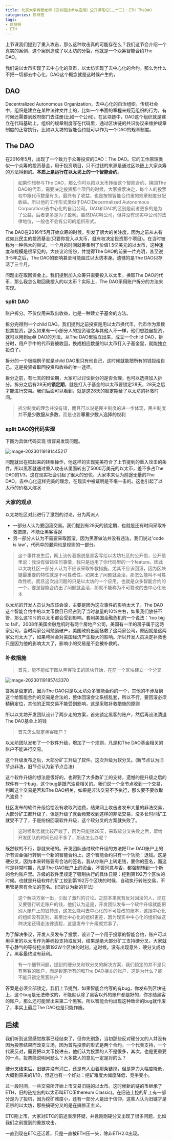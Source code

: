```yaml
---
title: 北京大学肖臻老师《区块链技术与应用》公开课笔记(二十三)：ETH TheDAO
categories: 区块链
tags:
- 区块链
- ETH
---
```


上节课我们提到了重入攻击，那么这种攻击真的可能存在么？我们这节会介绍一个真实的案例，这个案例造成了以太坊的分裂，他就是一个众筹智能合约The DAO。

我们说以太币实现了去中心化的货币，以太坊实现了去中心化的合约。那么为什么不把一切都去中心化，DAO这个概念就是这时候产生的，

## DAO

Decentralized Autonomous Organization，去中心化的自治组织。传统社会中，组织是建立在某种法律文件上的，比如一个书面的章程来规范组织的行为，有时候还需要到政府部门去注册(比如一个公司)。在区块链中，DAO这个组织就是建立在代码基础上，组织的规章制度写在代码里，通过区块链的共识协议来维护规章制度的正常执行。比如以太坊的智能合约就可以作为一个DAO的规章制度。

## The DAO

在2016年5月，出现了一个致力于众筹投资的DAO：The DAO。它的工作原理类似一个众筹的投资基金，用于投资项目，只不过钱的来源是通过区块链上大家众筹的方法得到的。**本质上是运行在以太坊上的一个智能合约**。

> 如果你想参与The DAO，那么你可以把以太币转给这个智能合约，换回The DAO的代币，需要决定投资那个项目的时候，大家投票决定，每个人的投票权中跟代币数量有关。最终有了收益，也是按照智能合约里的规章制度分配收益。所以他的工作形式类似于DAC(Decentralized Autonomous Corporation)去中心化的自治公司。DAO和DAC的区别是前者更多的是为了公益，后者更多是为了盈利。虽然DAC叫公司，但并没有现实中公司的法律地位，一般也不会有公司的组织形式。

The DAO在2016年5月开始众筹的时候，引发了很大的关注度，因为之前从未有过如此民主的投资基金(只要你投入以太币，就有权决定投资那个项目)。在当时被称为一种伟大的尝试，一个月的时间就筹集到了价值1.5亿美元的以太币，这种速度和规模是很罕见的，大伙议论纷纷，并觉得The DAO的前景一片光明，甚至说3-5年之后，The DAO的影响甚至可能超过以太坊本身。遗憾的是The DAO只存活了三个月。

问题出在取回资金上。我们提到加入众筹只需要投入以太币，换取The DAO的代币，那么我怎么取回我投入的以太币？实际上，The DAO采用账户拆分的方法来实现。

### split DAO

账户拆分。不仅仅用来取出收益，也是一种建立子基金的方法。

拆分完得到一个child DAO。我们提到之前投资是用以太币换代币，代币作为票数投票投资，那么如果有一小部分人的投资理念与其他人不一样，他们想独自投资，就可以用到split DAO的方法，从The DAO里独立出来，成立一个child DAO，拆分时，用户手中的代币要被收回，换成相应数量的以太币打入子基金里，就能独立投资了。

拆分的一个极端例子就是child DAO里只有他自己，这时候就能把所有的钱投给自己。这是投资者取回投资和收益的唯一途径。

拆分之前，有七天的辩论期，大家可以讨论拆分的是否合理，也可以选择加入拆分。拆分之后有28天的**锁定期**，就是打入子基金的以太币要锁定28天，28天之后才能进行交易。我们后面可以看到，就是这28天的锁定期给了以太坊的补救时间。

> 拆分制度的理念并没有错，而且可以说是民主制度的进一步体现，民主制度并**不是少数服从多数**，而是也要**尊重少数人选择的权利**

### split DAO的代码实现

下图为具体代码实现  很容易发现问题。

![image-20230119181445217](https://hanser373.oss-cn-beijing.aliyuncs.com/img/202301191814374.png)

问题就出在框起来的转账操作，他这样的实现完美符合了上节提到的重入攻击的条件。所以黑客就通过重入攻击从里面转出了5000万美元的以太币，差不多占The DAO的1/3。这在现实社会引起了很大的恐慌，大家本来认为前途无量的The DAO，去中心化这样完美的理念，在现实中被证明是不堪一击的。这也引起了以太币的价格大缩水

### 大家的观点

以太坊社区对此进行了激烈的讨论，分为两派人

- 一部分人认为要回滚交易。我们提到有28天的锁定期，也就是还有时间采取补救措施，不能让黑客得逞
- 另一部分人认为不需要采取回滚。因为黑客做法并没有违法，我们说过'code is law'，代码中的漏洞也是规则的一部分。

> 这个事件发生后，网上流传着据说是黑客写给以太坊社区的公开信，公开信里说：我没有做错任何事情，我只是运用了你代码里的一个feature。因此以太坊社区一部分人认为不应该采取补救措施，尤其不应该回滚，因为区块链最重要的特性就是不可篡改性，如果出了问题就会滚，那怎么能叫不可篡改性呢。而且这次出问题的只是以太坊的一个应用，也就是众多智能合约的一个，要是智能合约出了问题就会滚，那就不能称为不可篡改的去中心化账本

以太坊的开发人员认为应该会滚，主要是因为这次事件的影响太大了，The DAO这个智能合约中的以太币数目已经占到了当时总量的10%左右，如果我们放任不管，那么这10%的以太币都会受到影响。套用美国金融危机的一个说法：'too big to fail'。2008年美国金融危机时有两个房地产公司，美国有一半的房子属于这两家公司，当时两家公司勉励破产，美国政府出面拯救了这两家公司，原因就是这两家公司太大了，如果垮掉会对美国经济产生极大的影响。所以开发人员决定补救也只是因为他的影响太大了，影响小的交易是不会被补救的。

### 补救措施

> 首先，能不能如下图从黑客攻击的区块开始，在前一个区块建立一个分叉

![image-20230119185743370](https://hanser373.oss-cn-beijing.aliyuncs.com/img/202301191857599.png)

答案是否定的，因为The DAO只是以太坊众多智能合约的一个，其他的不涉及到这个给智能合约的交易是合法的，整体回滚会让系统乱套，所以不行，要回滚必须精确定位，其他的正常交易不能受到影响，这是采取补救措施的原则

所以以太坊开发团队设计了两步走的方案，首先锁定黑客的账户，然后再设法清退The DAO基金上的钱

> 首先怎么锁定黑客账户？

以太坊团队发布了一个软件升级，增加了一个规则，凡是和The DAO基金相关的账户不能进行交易。

这个升级发布之后，大部分矿工升级了软件。这次升级为软分叉。(新节点认为旧节点非法，旧节点认为新节点合法)

这个软件升级的想法是很好的，也得到了大多数矿工的支持，遗憾的是升级之后的软件有一个bug，这个bug是跟汽油费相关的。我们说一个全节点收到一个交易，判断这个交易是否和The DAO相关，如果是非法交易不予执行，那么要不要收取汽油费？

社区发布的软件升级恰恰没有收取汽油费，结果网上攻击者发布大量的非法交易，大部分矿工都升级了，但是升级了就会频繁收到这样的非法交易，没多长时间矿工就受不了了，于是纷纷回滚软件升级，这个软分叉的方案就失败了。

> 这时候形势就比较严峻了，因为只能锁28天，采取软分叉失败之后，留给开发团队的时间已经不多了，那该怎么办呢？

既然软的不行，那就来硬的。开发团队通过软件升级的方法把The DAO账户上的所有资金强行转到一个新的智能合约上，这个智能合约只有一个功能：退钱。这是硬分叉，因为本来转账要有合法的签名，我从你账户上转走钱，要你的签名，而这时是非常时期，凡是The DAO账户上的资金，不管同意与否，都强制转到一个新的合约账户里。升级的软件里规定了强制执行的具体日期：挖到第192万个区块的时候。也就是升级软件的矿工挖到第192万个区块的时候，自动执行转账交易，不用管是否有合法的签名。(旧的认为新的非法)

> 这个解决方案一出，引起了激烈的讨论。之前本来就有反对回滚的人，现在又要强行转走账户的钱，他们认为这是，开发团队发布一个软件升级就能把别人账户上的钱转走，这怎么能叫去中心化的不可篡改的账本，这跟中心化的组织没有区别，甚至比中心化的组织更差，因为现实中中心化的组织做这种决定还得走法律流程，这里发布个升级就完事了。

为了解决争议，开发人员发布了投票，设计了一个用于投票的智能合约，账户可以用手里的以太币作为筹码投支持或反对，结果是绝大部分矿工支持硬分叉。大家就平心静气的等待挖出第192W个区块的时刻，这时候，没有出现意外，硬分叉成功了。黑客最终没有获利。

> 有一个细节问题，提到的硬分叉和软分叉的解决方案，我们锁定的并不是只有黑客的账户，而是锁定所有的和The DAO相关的账户，这是为什么？能不能只锁定黑客账户？

答案是必须全部锁定，我们上节提到，如果智能合约写的有bug，你发布到区块链上，这个bug是无法修改的，不能默认除了黑客以外的账户都是好的，你冻结黑客的账户，那么还可能冒出来第二个黑客。所以智能合约出现这种致命的bug就作废了，事实上最后The DAO也是只能作废。

## 后续

我们听到这里感觉故事已经结束了，但你先别急，当初那些反对硬分叉的人并没有因为投票结果而改变立场，因为首先投票的形式是两个合约，一个代表支持，一个代表反对，需要把以太币投进去，他们认为投票的人不是很多，其次，也是更重要的一点，投票能说明问题么？大多数人的意见一定是对的么？

硬分叉结束后，旧链并没有消亡，还是有人沿着那条链挖，但是算力大幅度降低，大概到原来的1/10，但这也有一个好处：挖矿难度大幅度降低，竞争变小。

过一段时间，一些交易所开始上市交易旧链的以太币。这时候新的链的币继承了ETH，旧的链挖出的以太币叫ETC(Ethereum Classic)。在旧链上挖的矿工有一部分是为了投机，因为挖矿难度小，还有一部分人是出于信仰，这些人认为旧链才是正宗的以太坊，那些搞硬分叉的是在搞修正主义。

ETC刚上市，大家对ETC的前途表示怀疑，并且刚刚硬分叉出现了很多问题，比如我们之前提到的重放攻击。

一直到现在ETC还活着，只是一直被ETH压一头，除非ETH2.0出现。



## 

